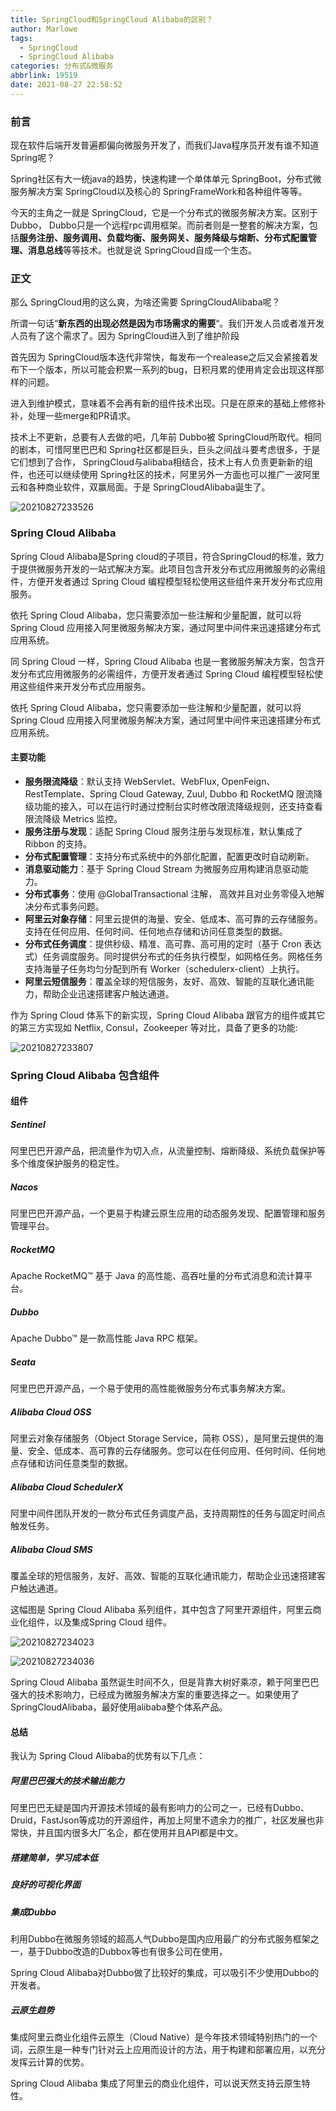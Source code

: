 ```yaml
---
title: SpringCloud和SpringCloud Alibaba的区别？
author: Marlowe
tags:
  - SpringCloud
  - SpringCloud Alibaba
categories: 分布式&微服务
abbrlink: 19519
date: 2021-08-27 22:58:52
---
```


<!--more-->

### 前言

现在软件后端开发普遍都偏向微服务开发了，而我们Java程序员开发有谁不知道 Spring呢？

Spring社区有大一统java的趋势，快速构建一个单体单元 SpringBoot，分布式微服务解决方案 SpringCloud以及核心的 SpringFrameWork和各种组件等等。

今天的主角之一就是 SpringCloud，它是一个分布式的微服务解决方案。区别于 Dubbo， Dubbo只是一个远程rpc调用框架。而前者则是一整套的解决方案，包括**服务注册、服务调用、负载均衡、服务网关、服务降级与熔断、分布式配置管理、消息总线**等等技术。也就是说 SpringCloud自成一个生态。

### 正文

那么 SpringCloud用的这么爽，为啥还需要 SpringCloudAlibaba呢？

所谓一句话“**新东西的出现必然是因为市场需求的需要**“。我们开发人员或者准开发人员有了这个需求了。因为 SpringCloud进入到了维护阶段

首先因为 SpringCloud版本迭代非常快，每发布一个realease之后又会紧接着发布下一个版本，所以可能会积累一系列的bug，日积月累的使用肯定会出现这样那样的问题。

进入到维护模式，意味着不会再有新的组件技术出现。只是在原来的基础上修修补补，处理一些merge和PR请求。

技术上不更新，总要有人去做的吧，几年前 Dubbo被 SpringCloud所取代。相同的剧本，可惜阿里巴巴和 Spring社区都是巨头，巨头之间战斗要考虑很多，于是它们想到了合作， SpringCloud与alibaba相结合，技术上有人负责更新新的组件，也还可以继续使用 Spring社区的技术，阿里另外一方面也可以推广一波阿里云和各种商业软件，双赢局面。于是 SpringCloudAlibaba诞生了。

![20210827233526](https://marlowe.oss-cn-beijing.aliyuncs.com/img/20210827233526.png)

### Spring Cloud Alibaba

Spring Cloud Alibaba是Spring cloud的子项目，符合SpringCloud的标准，致力于提供微服务开发的一站式解决方案。此项目包含开发分布式应用微服务的必需组件，方便开发者通过 Spring Cloud 编程模型轻松使用这些组件来开发分布式应用服务。

依托 Spring Cloud Alibaba，您只需要添加一些注解和少量配置，就可以将 Spring Cloud 应用接入阿里微服务解决方案，通过阿里中间件来迅速搭建分布式应用系统。

同 Spring Cloud 一样，Spring Cloud Alibaba 也是一套微服务解决方案，包含开发分布式应用微服务的必需组件，方便开发者通过 Spring Cloud 编程模型轻松使用这些组件来开发分布式应用服务。

依托 Spring Cloud Alibaba，您只需要添加一些注解和少量配置，就可以将 Spring Cloud 应用接入阿里微服务解决方案，通过阿里中间件来迅速搭建分布式应用系统。

#### 主要功能

* **服务限流降级**：默认支持 WebServlet、WebFlux, OpenFeign、RestTemplate、Spring Cloud Gateway, Zuul, Dubbo 和 RocketMQ 限流降级功能的接入，可以在运行时通过控制台实时修改限流降级规则，还支持查看限流降级 Metrics 监控。
* **服务注册与发现**：适配 Spring Cloud 服务注册与发现标准，默认集成了 Ribbon 的支持。
* **分布式配置管理**：支持分布式系统中的外部化配置，配置更改时自动刷新。
* **消息驱动能力**：基于 Spring Cloud Stream 为微服务应用构建消息驱动能力。
* **分布式事务**：使用 @GlobalTransactional 注解， 高效并且对业务零侵入地解决分布式事务问题。
* **阿里云对象存储**：阿里云提供的海量、安全、低成本、高可靠的云存储服务。支持在任何应用、任何时间、任何地点存储和访问任意类型的数据。
* **分布式任务调度**：提供秒级、精准、高可靠、高可用的定时（基于 Cron 表达式）任务调度服务。同时提供分布式的任务执行模型，如网格任务。网格任务支持海量子任务均匀分配到所有 Worker（schedulerx-client）上执行。
* **阿里云短信服务**：覆盖全球的短信服务，友好、高效、智能的互联化通讯能力，帮助企业迅速搭建客户触达通道。

作为 Spring Cloud 体系下的新实现，Spring Cloud Alibaba 跟官方的组件或其它的第三方实现如 Netflix, Consul，Zookeeper 等对比，具备了更多的功能:

![20210827233807](https://marlowe.oss-cn-beijing.aliyuncs.com/img/20210827233807.png)

### Spring Cloud Alibaba 包含组件

#### 组件

##### Sentinel

阿里巴巴开源产品，把流量作为切入点，从流量控制、熔断降级、系统负载保护等多个维度保护服务的稳定性。

##### Nacos

阿里巴巴开源产品，一个更易于构建云原生应用的动态服务发现、配置管理和服务管理平台。

##### RocketMQ

Apache RocketMQ™ 基于 Java 的高性能、高吞吐量的分布式消息和流计算平台。

##### Dubbo

Apache Dubbo™ 是一款高性能 Java RPC 框架。

##### Seata

阿里巴巴开源产品，一个易于使用的高性能微服务分布式事务解决方案。

##### Alibaba Cloud OSS

阿里云对象存储服务（Object Storage Service，简称 OSS），是阿里云提供的海量、安全、低成本、高可靠的云存储服务。您可以在任何应用、任何时间、任何地点存储和访问任意类型的数据。

##### Alibaba Cloud SchedulerX

阿里中间件团队开发的一款分布式任务调度产品，支持周期性的任务与固定时间点触发任务。

##### Alibaba Cloud SMS

覆盖全球的短信服务，友好、高效、智能的互联化通讯能力，帮助企业迅速搭建客户触达通道。

这幅图是 Spring Cloud Alibaba 系列组件，其中包含了阿里开源组件，阿里云商业化组件，以及集成Spring Cloud 组件。

![20210827234023](https://marlowe.oss-cn-beijing.aliyuncs.com/img/20210827234023.png)

![20210827234036](https://marlowe.oss-cn-beijing.aliyuncs.com/img/20210827234036.png)

Spring Cloud Alibaba 虽然诞生时间不久，但是背靠大树好乘凉，赖于阿里巴巴强大的技术影响力，已经成为微服务解决方案的重要选择之一。如果使用了SpringCloudAlibaba，最好使用alibaba整个体系产品。

#### 总结

我认为 Spring Cloud Alibaba的优势有以下几点：

##### 阿里巴巴强大的技术输出能力

阿里巴巴无疑是国内开源技术领域的最有影响力的公司之一，已经有Dubbo、Druid，FastJson等成功的开源组件，再加上阿里不遗余力的推广，社区发展也非常快，并且国内很多大厂名企，都在使用并且API都是中文。

##### 搭建简单，学习成本低

##### 良好的可视化界面

##### 集成Dubbo

利用Dubbo在微服务领域的超高人气Dubbo是国内应用最广的分布式服务框架之一，基于Dubbo改造的Dubbox等也有很多公司在使用，

Spring Cloud Alibaba对Dubbo做了比较好的集成，可以吸引不少使用Dubbo的开发者。

##### 云原生趋势

集成阿里云商业化组件云原生（Cloud Native）是今年技术领域特别热门的一个词，云原生是一种专门针对云上应用而设计的方法，用于构建和部署应用，以充分发挥云计算的优势。

Spring Cloud Alibaba 集成了阿里云的商业化组件，可以说天然支持云原生特性。

